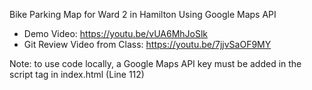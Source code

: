Bike Parking Map for Ward 2 in Hamilton Using Google Maps API

- Demo Video: https://youtu.be/vUA6MhJoSlk
- Git Review Video from Class: https://youtu.be/7jjvSaOF9MY

Note: to use code locally, a Google Maps API key must be added in the script tag in index.html (Line 112)
